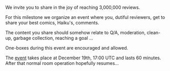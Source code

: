 We invite you  to share in the joy of reaching 3,000,000 reviews.

For this milestone we organize an event where you, dutiful reviewers, get to share your best comics, Haiku's, comments.

The content you share should somehow relate to Q/A, moderation, clean-up, garbage collection, reaching a goal ... 

One-boxes during this event are encouraged and allowed. 

The [event](http://chat.stackoverflow.com/rooms/info/41570/so-close-vote-reviewers?tab=schedule) takes place at December 19th, 17:00 UTC and lasts 60 minutes. After that normal room operation hopefully resumes...
